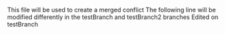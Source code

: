 This file will be used to create a merged conflict
The following line will be modified differently in the testBranch and testBranch2 branches
Edited on testBranch